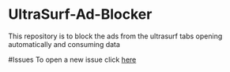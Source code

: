 # UltraSurf-Ad-Blocker
This repository is to block the ads from the ultrasurf tabs opening automatically and consuming data

#Issues
To open a new issue click [here](#)
